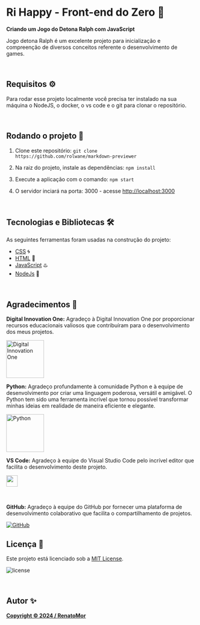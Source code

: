 # Ri Happy - Front-end do Zero 👀

**Criando um Jogo do Detona Ralph com JavaScript**

Jogo detona Ralph é um excelente projeto para inicialização e compreenção de diversos conceitos referente o desenvolvimento de games.

<br/>

## Requisitos ⚙️

Para rodar esse projeto localmente você precisa ter instalado na sua máquina o NodeJS, o docker, o vs code e o git para clonar o repositório.

<br/>

## Rodando o projeto 🍃

1. Clone este repositório: ```git clone https://github.com/rolwane/markdown-previewer```

2. Na raiz do projeto, instale as dependências: ```npm install```

3. Execute a aplicação com o comando: ```npm start```

4. O servidor inciará na porta: 3000 - acesse <http://localhost:3000>

<br/>

##  Tecnologias e Bibliotecas 🛠️

As seguintes ferramentas foram usadas na construção do projeto:

- [CSS](https://pt-br.reactjs.org/) 🌀
- [HTML](https://tailwindcss.com/) 📝
- [JavaScript](https://marked.js.org/) ♨️
- [NodeJs](https://github.com/ealush/emoji-picker-react) 📌


<br/>

## Agradecimentos 🎉

**Digital Innovation One:** Agradeço à Digital Innovation One por proporcionar recursos educacionais valiosos que contribuíram para o desenvolvimento dos meus projetos.

<a href="https://digitalinnovation.one/" target="_blank">
  <img src="https://digitalinnovationone.github.io/roadmaps/assets/logo-dio.svg" width="100" alt="Digital Innovation One">
</a>

<br/>

**Python:**
Agradeço profundamente à comunidade Python e à equipe de desenvolvimento por criar uma linguagem poderosa, versátil e amigável. O Python tem sido uma ferramenta incrível que tornou possível transformar minhas ideias em realidade de maneira eficiente e elegante.

<a href="https://www.python.org/" target="_blank">
  <img src="https://www.python.org/static/community_logos/python-logo.png" width="100" alt="Python">
</a>

<br/>

**VS Code:** Agradeço à equipe do Visual Studio Code pelo incrível editor que facilita o desenvolvimento deste projeto.

[<img src="https://code.visualstudio.com/assets/favicon.ico" width="30">](https://code.visualstudio.com/)

<br/>

**GitHub:** Agradeço à equipe do GitHub por fornecer uma plataforma de desenvolvimento colaborativo que facilita o compartilhamento de projetos.


[![GitHub](https://github.githubassets.com/favicons/favicon.png)](https://github.com/RenatoMor)

## Licença 🎯

Este projeto está licenciado sob a [MIT License](LICENSE).

![license](https://img.shields.io/static/v1?label=license&message=MIT&color=40AEF0)


<br/>

## Autor ✨
**[Copyright © 2024 / RenatoMor](www.linkedin.com/in/renatomoreira-rm)**

<br/>


